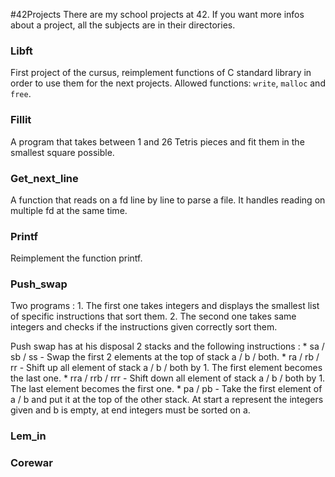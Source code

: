 #42Projects
There are my school projects at 42.
If you want more infos about a project, all the subjects are in their directories.


### Libft
First project of the cursus, reimplement functions of C standard library in order to use them for the next projects.
Allowed functions: `write`, `malloc` and `free`.

### Fillit
A program that takes between 1 and 26 Tetris pieces and fit them in the smallest square possible.

### Get_next_line
A function that reads on a fd line by line to parse a file. It handles reading on multiple fd at the same time.

### Printf
Reimplement the function printf.

### Push_swap
Two programs :
	1. The first one takes integers and displays the smallest list of specific instructions that sort them.
	2. The second one takes same integers and checks if the instructions given correctly sort them.

Push swap has at his disposal 2 stacks and the following instructions :
	 * sa / sb / ss		- Swap the first 2 elements at the top of stack a / b / both.
	 * ra / rb / rr		- Shift up all element of stack a / b / both by 1. The first element becomes the last one.
	 * rra / rrb / rrr	- Shift down all element of stack a / b / both by 1. The last element becomes the first one.
	 * pa / pb			- Take the first element of a / b and put it at the top of the other stack.
At start a represent the integers given and b is empty, at end integers must be sorted on a.

### Lem_in


### Corewar